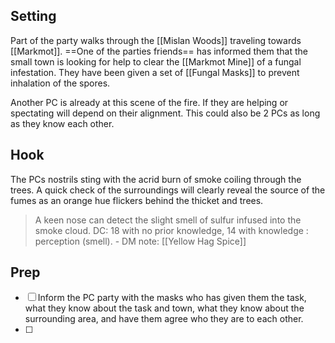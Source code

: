 
## Setting
Part of the party walks through the [[Mislan Woods]] traveling towards [[Markmot]]. ==One of the parties friends== has informed them that the small town is looking for help to clear the [[Markmot Mine]] of a fungal infestation. They have been given a set of [[Fungal Masks]] to prevent inhalation of the spores.

Another PC is already at this scene of the fire. If they are helping or spectating will depend on their alignment. This could also be 2 PCs as long as they know each other.
## Hook
The PCs nostrils sting with the acrid burn of smoke coiling through the trees. A quick check of the surroundings will clearly reveal the source of the fumes as an orange hue flickers behind the thicket and trees.
>A keen nose can detect the slight smell of sulfur infused into the smoke cloud. DC: 18 with no prior knowledge, 14 with knowledge : perception (smell). - DM note: [[Yellow Hag Spice]]
## Prep
- [ ] Inform the PC party with the masks who has given them the task, what they know about the task and town, what they know about the surrounding area, and have them agree who they are to each other.
- [ ] 